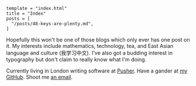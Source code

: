 ```
template = "index.html"
title = "Index"
posts = [
  "/posts/48-keys-are-plenty.md",
]
```

Hopefully this won't be one of those blogs which only ever has one post on it. My interests include mathematics, technology, tea, and East Asian language and culture (我学习中文). I've also got a budding interest in typography but don't claim to really know what I'm doing.

Currently living in London writing software at [Pusher][]. Have a gander at [my GitHub][]. Shoot me [an email][].

[Pusher]: https://pusher.com/
[my GitHub]: https://github.com/callum-oakley
[an email]: mailto:c.oakley108@gmail.com
